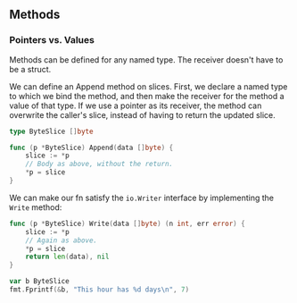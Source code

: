 ## Methods

### Pointers vs. Values

Methods can be defined for any named type. The receiver doesn't have to be a struct.

We can define an Append method on slices. First, we declare a named type to which we bind the method, and then make the receiver for the method a value of that type. If we use a pointer as its receiver, the method can overwrite the caller's slice, instead of having to return the updated slice.

```go
type ByteSlice []byte

func (p *ByteSlice) Append(data []byte) {
    slice := *p
    // Body as above, without the return.
    *p = slice
}
```

We can make our fn satisfy the `io.Writer` interface by implementing the `Write` method:

```go
func (p *ByteSlice) Write(data []byte) (n int, err error) {
    slice := *p
    // Again as above.
    *p = slice
    return len(data), nil
}

var b ByteSlice
fmt.Fprintf(&b, "This hour has %d days\n", 7)
```
